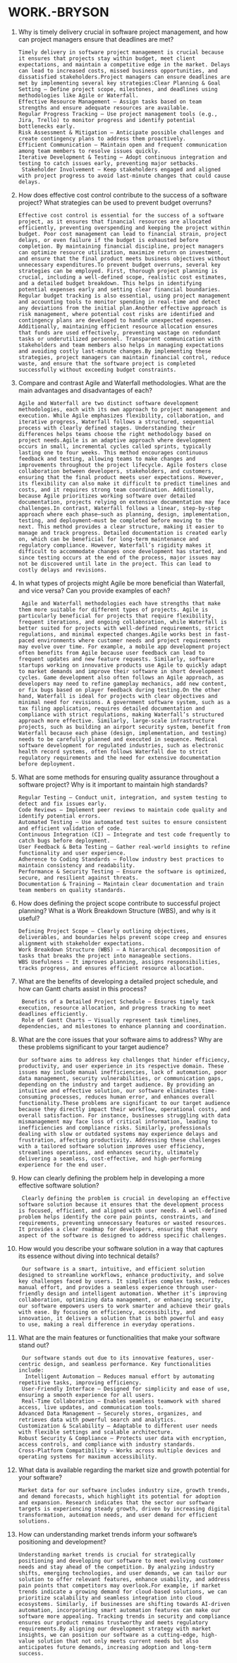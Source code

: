 # WORK.-BRYSON
1. Why is timely delivery crucial in software project management, and how can project managers ensure that deadlines are met?

       Timely delivery in software project management is crucial because it ensures that projects stay within budget, meet client expectations, and maintain a competitive edge in the market. Delays can lead to increased costs, missed business opportunities, and dissatisfied stakeholders.Project managers can ensure deadlines are met by implementing several key strategies:Clear Planning & Goal Setting – Define project scope, milestones, and deadlines using methodologies like Agile or Waterfall.
       Effective Resource Management – Assign tasks based on team strengths and ensure adequate resources are available.
       Regular Progress Tracking – Use project management tools (e.g., Jira, Trello) to monitor progress and identify potential bottlenecks early.
       Risk Assessment & Mitigation – Anticipate possible challenges and create contingency plans to address them proactively.
       Efficient Communication – Maintain open and frequent communication among team members to resolve issues quickly.
       Iterative Development & Testing – Adopt continuous integration and testing to catch issues early, preventing major setbacks.
        Stakeholder Involvement – Keep stakeholders engaged and aligned with project progress to avoid last-minute changes that could cause delays.
3. How does effective cost control contribute to the success of a software project? What strategies can be used to prevent budget overruns?

       Effective cost control is essential for the success of a software project, as it ensures that financial resources are allocated efficiently, preventing overspending and keeping the project within budget. Poor cost management can lead to financial strain, project delays, or even failure if the budget is exhausted before completion. By maintaining financial discipline, project managers can optimize resource utilization, maximize return on investment, and ensure that the final product meets business objectives without unnecessary expenditures.To prevent budget overruns, several key strategies can be employed. First, thorough project planning is crucial, including a well-defined scope, realistic cost estimates, and a detailed budget breakdown. This helps in identifying potential expenses early and setting clear financial boundaries. Regular budget tracking is also essential, using project management and accounting tools to monitor spending in real-time and detect any deviations from the initial plan.Another effective approach is risk management, where potential cost risks are identified and contingency plans are developed to handle unexpected expenses. Additionally, maintaining efficient resource allocation ensures that funds are used effectively, preventing wastage on redundant tasks or underutilized personnel. Transparent communication with stakeholders and team members also helps in managing expectations and avoiding costly last-minute changes.By implementing these strategies, project managers can maintain financial control, reduce waste, and ensure that the software project is completed successfully without exceeding budget constraints.
5. Compare and contrast Agile and Waterfall methodologies. What are the main advantages and disadvantages of each?

       Agile and Waterfall are two distinct software development methodologies, each with its own approach to project management and execution. While Agile emphasizes flexibility, collaboration, and iterative progress, Waterfall follows a structured, sequential process with clearly defined stages. Understanding their differences helps teams choose the right methodology based on project needs.Agile is an adaptive approach where development occurs in small, incremental cycles called sprints, typically lasting one to four weeks. This method encourages continuous feedback and testing, allowing teams to make changes and improvements throughout the project lifecycle. Agile fosters close collaboration between developers, stakeholders, and customers, ensuring that the final product meets user expectations. However, its flexibility can also make it difficult to predict timelines and costs, and it requires strong team coordination. Additionally, because Agile prioritizes working software over detailed documentation, projects relying on extensive documentation may face challenges.In contrast, Waterfall follows a linear, step-by-step approach where each phase—such as planning, design, implementation, testing, and deployment—must be completed before moving to the next. This method provides a clear structure, making it easier to manage and track progress. Detailed documentation is created early on, which can be beneficial for long-term maintenance and regulatory compliance. However, Waterfall’s rigidity makes it difficult to accommodate changes once development has started, and since testing occurs at the end of the process, major issues may not be discovered until late in the project. This can lead to costly delays and revisions.
   
7. In what types of projects might Agile be more beneficial than Waterfall, and vice versa? Can you provide examples of each?

        Agile and Waterfall methodologies each have strengths that make them more suitable for different types of projects. Agile is particularly beneficial for projects that require flexibility, frequent iterations, and ongoing collaboration, while Waterfall is better suited for projects with well-defined requirements, strict regulations, and minimal expected changes.Agile works best in fast-paced environments where customer needs and project requirements may evolve over time. For example, a mobile app development project often benefits from Agile because user feedback can lead to frequent updates and new feature requests. Similarly, software startups working on innovative products use Agile to quickly adapt to market demands and improve their software in short development cycles. Game development also often follows an Agile approach, as developers may need to refine gameplay mechanics, add new content, or fix bugs based on player feedback during testing.On the other hand, Waterfall is ideal for projects with clear objectives and minimal need for revisions. A government software system, such as a tax filing application, requires detailed documentation and compliance with strict regulations, making Waterfall’s structured approach more effective. Similarly, large-scale infrastructure projects, such as building an airport security system, benefit from Waterfall because each phase (design, implementation, and testing) needs to be carefully planned and executed in sequence. Medical software development for regulated industries, such as electronic health record systems, often follows Waterfall due to strict regulatory requirements and the need for extensive documentation before deployment.
   
9. What are some methods for ensuring quality assurance throughout a software project? Why is it important to maintain high standards?

       Regular Testing – Conduct unit, integration, and system testing to detect and fix issues early.
       Code Reviews – Implement peer reviews to maintain code quality and identify potential errors.
       Automated Testing – Use automated test suites to ensure consistent and efficient validation of code.
       Continuous Integration (CI) – Integrate and test code frequently to catch bugs before deployment.
       User Feedback & Beta Testing – Gather real-world insights to refine functionality and user experience.
       Adherence to Coding Standards – Follow industry best practices to maintain consistency and readability.
       Performance & Security Testing – Ensure the software is optimized, secure, and resilient against threats.
       Documentation & Training – Maintain clear documentation and train team members on quality standards.
11. How does defining the project scope contribute to successful project planning? What is a Work Breakdown Structure (WBS), and why is it useful?

        Defining Project Scope – Clearly outlining objectives, deliverables, and boundaries helps prevent scope creep and ensures alignment with stakeholder expectations.
        Work Breakdown Structure (WBS) – A hierarchical decomposition of tasks that breaks the project into manageable sections.
        WBS Usefulness – It improves planning, assigns responsibilities, tracks progress, and ensures efficient resource allocation.
13. What are the benefits of developing a detailed project schedule, and how can Gantt charts assist in this process?

         Benefits of a Detailed Project Schedule – Ensures timely task execution, resource allocation, and progress tracking to meet deadlines efficiently.
         Role of Gantt Charts – Visually represent task timelines, dependencies, and milestones to enhance planning and coordination.
15. What are the core issues that your software aims to address? Why are these problems significant to your target audience?

        Our software aims to address key challenges that hinder efficiency, productivity, and user experience in its respective domain. These issues may include manual inefficiencies, lack of automation, poor data management, security vulnerabilities, or communication gaps, depending on the industry and target audience. By providing an intuitive and effective solution, our software eliminates time-consuming processes, reduces human error, and enhances overall functionality.These problems are significant to our target audience because they directly impact their workflow, operational costs, and overall satisfaction. For instance, businesses struggling with data mismanagement may face loss of critical information, leading to inefficiencies and compliance risks. Similarly, professionals dealing with slow or outdated systems may experience delays and frustration, affecting productivity. Addressing these challenges with a tailored software solution improves user efficiency, streamlines operations, and enhances security, ultimately delivering a seamless, cost-effective, and high-performing experience for the end user.
17. How can clearly defining the problem help in developing a more effective software solution?

         Clearly defining the problem is crucial in developing an effective software solution because it ensures that the development process is focused, efficient, and aligned with user needs. A well-defined problem helps identify the core pain points, constraints, and requirements, preventing unnecessary features or wasted resources. It provides a clear roadmap for developers, ensuring that every aspect of the software is designed to address specific challenges.
19. How would you describe your software solution in a way that captures its essence without diving into technical details?

         Our software is a smart, intuitive, and efficient solution designed to streamline workflows, enhance productivity, and solve key challenges faced by users. It simplifies complex tasks, reduces manual effort, and provides a seamless experience through user-friendly design and intelligent automation. Whether it’s improving collaboration, optimizing data management, or enhancing security, our software empowers users to work smarter and achieve their goals with ease. By focusing on efficiency, accessibility, and innovation, it delivers a solution that is both powerful and easy to use, making a real difference in everyday operations.

21. What are the main features or functionalities that make your software stand out?

         Our software stands out due to its innovative features, user-centric design, and seamless performance. Key functionalities include:
          Intelligent Automation – Reduces manual effort by automating repetitive tasks, improving efficiency.
         User-Friendly Interface – Designed for simplicity and ease of use, ensuring a smooth experience for all users.
         Real-Time Collaboration – Enables seamless teamwork with shared access, live updates, and communication tools.
        Advanced Data Management – Securely stores, organizes, and retrieves data with powerful search and analytics.
        Customization & Scalability – Adaptable to different user needs with flexible settings and scalable architecture.
        Robust Security & Compliance – Protects user data with encryption, access controls, and compliance with industry standards.
        Cross-Platform Compatibility – Works across multiple devices and operating systems for maximum accessibility.
23. What data is available regarding the market size and growth potential for your software?

        Market data for our software includes industry size, growth trends, and demand forecasts, which highlight its potential for adoption and expansion. Research indicates that the sector our software targets is experiencing steady growth, driven by increasing digital transformation, automation needs, and user demand for efficient solutions.
    
25. How can understanding market trends inform your software’s positioning and development?

        Understanding market trends is crucial for strategically positioning and developing our software to meet evolving customer needs and stay ahead of the competition. By analyzing industry shifts, emerging technologies, and user demands, we can tailor our solution to offer relevant features, enhance usability, and address pain points that competitors may overlook.For example, if market trends indicate a growing demand for cloud-based solutions, we can prioritize scalability and seamless integration into cloud ecosystems. Similarly, if businesses are shifting towards AI-driven automation, incorporating smart automation features can make our software more appealing. Tracking trends in security and compliance ensures our product remains trustworthy and meets regulatory requirements.By aligning our development strategy with market insights, we can position our software as a cutting-edge, high-value solution that not only meets current needs but also anticipates future demands, increasing adoption and long-term success.








    
